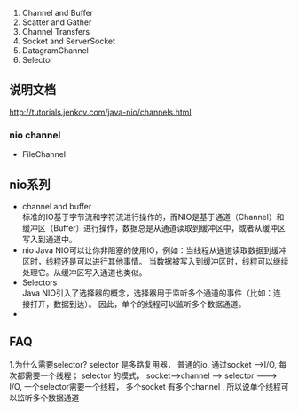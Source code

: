 1. Channel and Buffer
2. Scatter and Gather
3. Channel Transfers
4. Socket and ServerSocket
5. DatagramChannel
6. Selector




##  说明文档
http://tutorials.jenkov.com/java-nio/channels.html

### nio channel 
-   FileChannel


## nio系列
-   channel and buffer  
标准的IO基于字节流和字符流进行操作的，而NIO是基于通道（Channel）和缓冲区（Buffer）进行操作，数据总是从通道读取到缓冲区中，或者从缓冲区写入到通道中。
-   nio 
Java NIO可以让你非阻塞的使用IO，例如：当线程从通道读取数据到缓冲区时，线程还是可以进行其他事情。
当数据被写入到缓冲区时，线程可以继续处理它。从缓冲区写入通道也类似。
-   Selectors       
Java NIO引入了选择器的概念，选择器用于监听多个通道的事件（比如：连接打开，数据到达）。
因此，单个的线程可以监听多个数据通道。
-   


##  FAQ
1.为什么需要selector?
selector 是多路复用器， 普通的io, 通过socket -->I/O, 每次都需要一个线程；
selector 的模式， socket-->channel --> selector ---> I/O, 一个selector需要一个线程，
多个socket 有多个channel , 所以说单个线程可以监听多个数据通道



